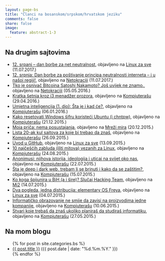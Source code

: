 ```yaml
---
layout: page-bs
title: "Članci na bosanskom/srpskom/hrvatskom jeziku"
comments: false
share: false
image:
  feature: abstract-1-3
---
```


## Na drugim sajtovima

<ul>
    <li><a href="http://www.linuxzasve.com/12-srpanj-dan-borbe-za-net-neutralnost">12. srpanj – dan borbe za net neutralnost</a>, objavljeno na <a href="http://linuxzasve.com/">Linux za sve</a> (11.07.2017.)</li>
    <li><a href="http://www.netokracija.com/12-srpnja-internet-neutralnost-138684">12. srpnja: Dan borbe za poštivanje principa neutralnosti interneta – i u našoj regiji!</a>, objavljeno na <a href="http://www.netokracija.com/">Netokraciji</a> (11.07.2017.)</li>
    <li><a href="http://www.netokracija.com/osnivac-bitcoina-satoshi-nakamoto-117842">Tko je osnivač Bitcoina Satoshi Nakamoto? Još uvijek ne znamo.</a>, objavljeno na <a href="http://www.netokracija.com/">Netokraciji</a> (05.05.2016.)</li>
    <li><a href="http://kompjuteras.com/kratka-setnja-kroz-i3-menadzer-prozora/">Kratka šetnja kroz i3 menadžer prozora</a>, objavljeno na <a href="https://kompjuteras.com/">Kompjuterašu</a> (29.04.2016.)</li>
    <li><a href="https://kompjuteras.com/umjetna-inteligencija/">Umjetna inteligencija (1. dio): Šta je i kad će?</a>, objavljeno na <a href="https://kompjuteras.com/">Kompjuterašu</a> (06.01.2016.)</li>
    <li><a href="https://kompjuteras.com/kako-resetovati-windows-sifru-koristeci-ubuntu-chntpw/">Kako resetovati Windows šifru koristeći Ubuntu (i chntpw)</a>, objavljeno na <a href="https://kompjuteras.com/">Kompjuterašu</a> (21.12.2015.)</li>
    <li><a href="http://www.mreza-mira.net/31229-moja-prica-nema-posustajanja/">Moja priča: nema posustajanja</a>, objavljeno na <a href="http://www.mreza-mira.net/">Mreži mira</a> (20.12.2015.)</li>
    <li><a href="http://kompjuteras.com/lista-20-ak-kul-sajtova-za-koje-bi-trebao-da-znas/">Lista 20-ak kul sajtova za koje bi trebao da znaš</a>, objavljeno na <a href="http://kompjuteras.com">Kompjuterašu</a> (26.09.2015.)</li>
    <li><a href="http://www.linuxzasve.com/uvod-u-github">Uvod u GitHub</a>, objavljeno na <a href="http://linuxzasve.com/">Linux za sve</a> (13.09.2015.)</li>
    <li><a href="http://kompjuteras.com/10-najcescih-zabluda-iliti-mitova-vezanih-za-linux/">10 najčešćih zabluda (iliti mitova) vezanih za Linux</a>, objavljeno na <a href="http://kompjuteras.com">Kompjuterašu</a> (24.08.2015.)</li>
    <li><a href="http://kompjuteras.com/anonimusi-njihova-istorija-ideologija-uticaj-na-svijet-oko-nas/">Anonimusi: njihova istorija, ideologija i uticaj na svijet oko nas</a>, objavljeno na <a href="http://kompjuteras.com">Kompjuterašu</a> (22.07.2015.)</li>
    <li><a href="http://kompjuteras.com/sta-je-deep-dark-web-trebam-li-se-brinuti-kako-da-se-zastitim/">Šta je deep i dark web, trebam li se brinuti i kako da se zaštitim?</a>, objavljeno na <a href="http://kompjuteras.com">Kompjuterašu</a> (15.07.2015.)</li>
    <li><a href="http://www.mi2.ba/vijesti/koga-spijunira-bih-sire-slucaj-hacking-team/">Ko koga špijunira u BiH (a i šire)? Slučaj Hacking Team</a>, objavljeno na <a href="http://www.mi2.ba/">Mi2</a> (14.07.2015.)</li>
    <li><a href="http://www.linuxzasve.com/dva-pogleda-jedna-distribucija-elementary-os-freya">Dva pogleda, jedna distribucija: elementary OS Freya</a>, objavljeno na <a href="http://linuxzasve.com/">Linux za sve</a> (04.07.2015.)</li>
    <li><a href="http://kompjuteras.com/informaticko-obrazovanje-ne-smije-da-zavisi-na-proizvodima-jedne-kompanije/">Informatičko obrazovanje ne smije da zavisi na proizvodima jedne kompanije</a>, objavljeno na <a href="http://kompjuteras.com/">Kompjuterašu</a> (10.06.2015.)</li>
    <li><a href="http://kompjuteras.com/stvari-koje-trebas-da-znas-ukoliko-planiras-da-studiras-informatiku/">Stvari koje trebaš da znaš ukoliko planiraš da studiraš informatiku</a>, objavljeno na <a href="http://kompjuteras.com/">Kompjuterašu</a> (27.05.2015.)</li>
</ul>

## Na mom blogu

<ul>
    {% for post in site.categories.bs %}
        <li><a href="{{ site.url }}{{post.url }}">{{ post.title }}</a> ({{ post.date | date: "%d.%m.%Y." }})</li>
    {% endfor %}
</ul>
